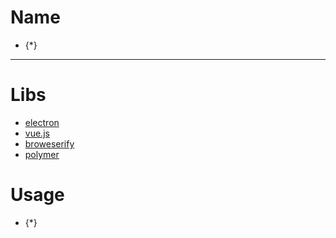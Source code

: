 # Name

- {*}

---------

# Libs

- [electron](http://electron.atom.io/)
- [vue.js](http://jp.vuejs.org/)
- [broweserify](http://browserify.org/)
- [polymer](https://www.polymer-project.org/1.0/)

# Usage

- {*}